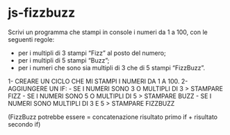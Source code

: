 # js-fizzbuzz

Scrivi un programma che stampi in console i numeri da 1 a 100, con le seguenti regole:
- per i multipli di 3 stampi “Fizz” al posto del numero;
- per i multipli di 5 stampi “Buzz”;
- per i numeri che sono sia multipli di 3 che di 5 stampi “FizzBuzz”.

1- CREARE UN CICLO CHE MI STAMPI I NUMERI DA 1 A 100.
2- AGGIUNGERE UN IF:
    - SE I NUMERI SONO 3 O MULTIPLI DI 3 > STAMPARE FIZZ
    - SE I NUMERI SONO 5 O MULTIPLI DI 5 > STAMPARE BUZZ
    - SE I NUMERI SONO MULTIPLI DI 3 E 5 > STAMPARE FIZZBUZZ

(FizzBuzz potrebbe essere = concatenazione risultato primo if + risultato secondo if)